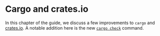 # Cargo and crates.io

[check]: cargo-check-for-faster-checking.md
[cratesio]: https://crates.io

In this chapter of the guide, we discuss a few improvements to `cargo` and [crates.io][cratesio].
A notable addition here is the new [`cargo check`][check] command.
